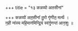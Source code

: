 +++
title = "१३ कन्नव्यो अतसीनां"

+++
कन्नव्यो॑ अत॒सीनां॑ तु॒रो गृ॑णीत॒ मर्त्यः॑ ।  
न॒ही न्व॑स्य महि॒मान॑मिन्द्रि॒यं स्व॑र्गृ॒णन्त॑ आन॒शुः ॥